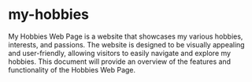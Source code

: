 # my-hobbies

My Hobbies Web Page is a website that showcases my various hobbies,
interests, and passions. The website is designed to be visually appealing
and user-friendly, allowing visitors to easily navigate and explore my
hobbies. This document will provide an overview of the features and
functionality of the Hobbies Web Page.
